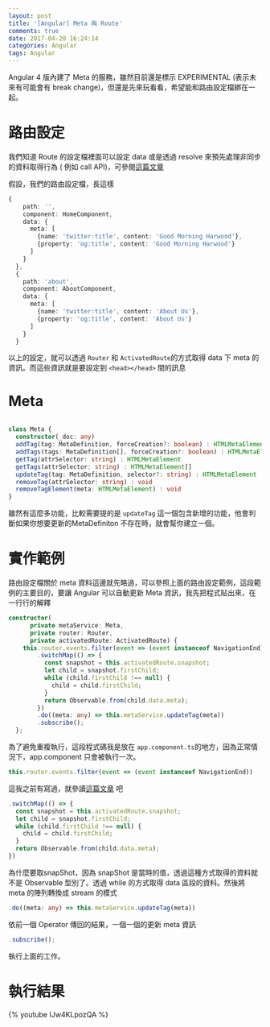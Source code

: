 ```yaml
---
layout: post
title: '[Angular] Meta 與 Route'
comments: true
date: 2017-04-20 16:24:14
categories: Angular
tags: Angular
---
```


Angular 4 版內建了 Meta 的服務，雖然目前還是標示 EXPERIMENTAL (表示未來有可能會有 break change)，但還是先來玩看看，希望能和路由設定檔綁在一起。

<!-- more -->

# 路由設定

我們知道 Route 的設定檔裡面可以設定 data 或是透過 resolve 來預先處理非同步的資料取得行為 ( 例如 call API)，可參閱[這篇文章](http://blog.kevinyang.net/2016/12/11/ng2-router-resolve/)

假設，我們的路由設定檔，長這樣

```typescript
{
    path: '',
    component: HomeComponent,
    data: {
      meta: [
        {name: 'twitter:title', content: 'Good Morning Harwood'},
        {property: 'og:title', content: 'Good Morning Harwood'}
      ]
    }
  },
  {
    path: 'about',
    component: AboutComponent,
    data: {
      meta: [
        {name: 'twitter:title', content: 'About Us'},
        {property: 'og:title', content: 'About Us'}
      ]
    }
  }
```

以上的設定，就可以透過 `Router` 和 `ActivatedRoute`的方式取得 data 下 meta 的資訊。而這些資訊就是要設定到 `<head></head>` 間的訊息

# Meta

```typescript

class Meta {
  constructor(_doc: any)
  addTag(tag: MetaDefinition, forceCreation?: boolean) : HTMLMetaElement
  addTags(tags: MetaDefinition[], forceCreation?: boolean) : HTMLMetaElement[]
  getTag(attrSelector: string) : HTMLMetaElement
  getTags(attrSelector: string) : HTMLMetaElement[]
  updateTag(tag: MetaDefinition, selector?: string) : HTMLMetaElement
  removeTag(attrSelector: string) : void
  removeTagElement(meta: HTMLMetaElement) : void
}
```

雖然有這麼多功能，比較需要提的是 `updateTag` 這一個包含新增的功能，他會判斷如果你想要更新的MetaDefiniton 不存在時，就會幫你建立一個。



# 實作範例

路由設定檔關於 meta 資料這邊就先略過，可以參照上面的路由設定範例，這段範例的主要目的，要讓  Angular 可以自動更新 Meta 資訊，我先把程式貼出來，在一行行的解釋

```typescript
constructor(
      private metaService: Meta, 
      private router: Router,
      private activatedRoute: ActivatedRoute) {
    this.router.events.filter(event => (event instanceof NavigationEnd))
        .switchMap(() => {
          const snapshot = this.activatedRoute.snapshot;
          let child = snapshot.firstChild;
          while (child.firstChild !== null) {
            child = child.firstChild;
          }
          return Observable.from(child.data.meta);
        })
        .do((meta: any) => this.metaService.updateTag(meta))
        .subscribe();
  };
```

為了避免重複執行，這段程式碼我是放在 `app.component.ts`的地方，因為正常情況下，app.component 只會被執行一次。

```typescript
this.router.events.filter(event => (event instanceof NavigationEnd))
```

這我之前有寫過，就參讀[這篇文章](http://blog.kevinyang.net/2017/01/22/angular2-router-event/) 吧



```typescript
.switchMap(() => {
  const snapshot = this.activatedRoute.snapshot;
  let child = snapshot.firstChild;
  while (child.firstChild !== null) {
    child = child.firstChild;
  }
  return Observable.from(child.data.meta);
})
```

為什麼要取snapShot，因為 snapShot 是當時的值，透過這種方式取得的資料就不是 Observable 型別了。透過 while 的方式取得 data 區段的資料。然後將 meta 的陣列轉換成 stream 的模式



```typescript
.do((meta: any) => this.metaService.updateTag(meta))
```

依前一個 Operator 傳回的結果，一個一個的更新 meta 資訊

```typescript
.subscribe();
```

執行上面的工作。

# 執行結果

{%  youtube  IJw4KLpozQA %}

